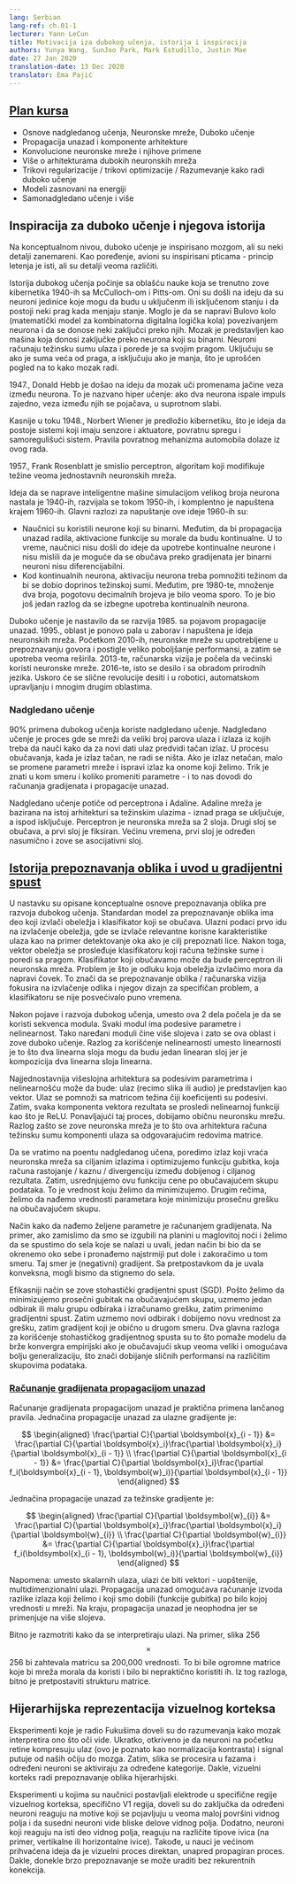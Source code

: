 ```yaml
---
lang: Serbian
lang-ref: ch.01-1
lecturer: Yann LeCun
title: Motivacija iza dubokog učenja, istorija i inspiracija
authors: Yunya Wang, SunJoo Park, Mark Estudillo, Justin Mae
date: 27 Jan 2020
translation-date: 13 Dec 2020
translator: Ema Pajić
---
```



## [Plan kursa](https://www.youtube.com/watch?v=0bMe_vCZo30&t=217s)

- Osnove nadgledanog učenja, Neuronske mreže, Duboko učenje
- Propagacija unazad i komponente arhitekture
- Konvolucione neuronske mreže i njihove primene
- Više o arhitekturama dubokih neuronskih mreža
- Trikovi regularizacije / trikovi optimizacije / Razumevanje kako radi duboko učenje
- Modeli zasnovani na energiji
- Samonadgledano učenje i više


## Inspiracija za duboko učenje i njegova istorija

Na konceptualnom nivou, duboko učenje je inspirisano mozgom, ali su neki detalji zanemareni. Kao poređenje, avioni su inspirisani pticama - princip letenja je isti, ali su detalji veoma različiti.

Istorija dubokog učenja počinje sa oblašću nauke koja se trenutno zove kibernetika 1940-ih sa McCulloch-om i Pitts-om. Oni su došli na ideju da su neuroni jedinice koje mogu da budu u uključenm ili isključenom stanju i da postoji neki prag kada menjaju stanje. Moglo je da se napravi Bulovo kolo (matematički model za kombinatorna digitalna logička kola) povezivanjem neurona i da se donose neki zaključci preko njih. Mozak je predstavljen kao mašina koja donosi zaključke preko neurona koji su binarni. Neuroni računaju težinsku sumu ulaza i porede je sa svojim pragom. Uključuju se ako je suma veća od praga, a isključuju ako je manja, što je uprošćen pogled na to kako mozak radi.

1947., Donald Hebb je došao na ideju da mozak uči promenama jačine veza između neurona. To je nazvano hiper učenje: ako dva neurona ispale impuls zajedno, veza između njih se pojačava, u suprotnom slabi.

Kasnije u toku 1948., Norbert Wiener je predložio kibernetiku, što je ideja da postoje sistemi koji imaju senzore i aktuatore, povratnu spregu i samoregulišući sistem. Pravila povratnog mehanizma automobila dolaze iz ovog rada.

1957., Frank Rosenblatt je smislio perceptron, algoritam koji modifikuje težine veoma jednostavnih neuronskih mreža.

Ideja da se naprave inteligentne mašine simulacijom velikog broja neurona nastala je 1940-ih, razvijala se tokom 1950-ih, i komplentno je napuštena krajem 1960-ih. Glavni razlozi za napuštanje ove ideje 1960-ih su:

- Naučnici su koristili neurone koji su binarni. Međutim, da bi propagacija unazad radila, aktivacione funkcije su morale da budu kontinualne. U to vreme, naučnici nisu došli do ideje da upotrebe kontinualne neurone i nisu mislili da je moguće da se obučava preko gradijenata jer binarni neuroni nisu diferencijabilni.
- Kod kontinualnih neurona, aktivaciju neurona treba pomnožiti težinom da bi se dobio doprinos težinskoj sumi. Međutim, pre 1980-te, množenje dva broja, pogotovu decimalnih brojeva je bilo veoma sporo. To je bio još jedan razlog da se izbegne upotreba kontinualnih neurona.

Duboko učenje je nastavilo da se razvija 1985. sa pojavom propagacije unazad. 1995., oblast je ponovo pala u zaborav i napuštena je ideja neuronskih mreža. Početkom 2010-ih, neuronske mreže su upotrebljene u prepoznavanju govora i postigle veliko poboljšanje performansi, a zatim se upotreba veoma reširila. 2013-te, računarska vizija je počela da većinski koristi neuronske mreže. 2016-te, isto se desilo i sa obradom prirodnih jezika. Uskoro će se slične revolucije desiti i u robotici, automatskom upravljanju i mnogim drugim oblastima.

### Nadgledano učenje

$90\%$ primena dubokog učenja koriste nadgledano učenje. Nadgledano učenje je proces gde se mreži da veliki broj parova ulaza i izlaza iz kojih treba da nauči kako da za novi dati ulaz predvidi tačan izlaz. U procesu obučavanja, kada je izlaz tačan, ne radi se ništa. Ako je izlaz netačan, malo se promene parametri mreže i ispravi izlaz ka onome koji želimo. Trik je znati u kom smeru i koliko promeniti parametre - i to nas dovodi do računanja gradijenata i propagacije unazad.

Nadgledano učenje potiče od perceptrona i Adaline. Adaline mreža je bazirana na istoj arhitekturi sa težinskim ulazima - iznad praga se uključuje, a ispod isključuje. Perceptron je neuronska mreža sa 2 sloja. Drugi sloj se obučava, a prvi sloj je fiksiran. Većinu vremena, prvi sloj je određen nasumično i zove se asocijativni sloj.

## [Istorija prepoznavanja oblika i uvod u gradijentni spust](https://www.youtube.com/watch?v=0bMe_vCZo30&t=1461s)

U nastavku su opisane konceptualne osnove prepoznavanja oblika pre razvoja dubokog učenja. Standardan model za prepoznavanje oblika ima deo koji izvlači obeležja i klasifikator koji se obučava. Ulazni podaci prvo idu na izvlačenje obeležja, gde se izvlače relevantne korisne karakteristike ulaza kao na primer detektovanje oka ako je cilj prepoznati lice. Nakon toga, vektor obeležja se prosleđuje klasifikatoru koji računa težinske sume i poredi sa pragom. Klasifikator koji obučavamo može da bude perceptron ili neuronska mreža. Problem je što je odluku koja obeležja izvlačimo mora da napravi čovek. To znači da se prepoznavanje oblika / računarska vizija fokusira na izvlačenje odlika i njegov dizajn za specifičan problem, a klasifikatoru se nije posvećivalo puno vremena.

Nakon pojave i razvoja dubokog učenja, umesto ova 2 dela počela je da se koristi sekvenca modula. Svaki modul ima podesive parametre i nelinearnost. Tako naređani moduli čine više slojeva i zato se ova oblast i zove duboko učenje. Razlog za korišćenje nelinearnosti umesto linearnosti je to što dva linearna sloja mogu da budu jedan linearan sloj jer je kompozicija dva linearna sloja linearna.

Najjednostavnija višeslojna arhitektura sa podesivim parametrima i nelinearnošću može da bude: ulaz (recimo slika ili audio) je predstavljen kao vektor. Ulaz se pomnoži sa matricom težina čiji koeficijenti su podesivi. Zatim, svaka komponenta vektora rezultata se prosledi nelinearnoj funkciji kao što je ReLU. Ponavljajući taj proces, dobijamo običnu neuronsku mrežu. Razlog zašto se zove neuronska mreža je to što ova arhitektura računa težinsku sumu komponenti ulaza sa odgovarajućim redovima matrice.

Da se vratimo na poentu nadgledanog učena, poredimo izlaz koji vraća neuronska mreža sa ciljanim izlazima i optimizujemo funkciju gubitka, koja računa rastojanje / kaznu / divergenciju između dobijenog i ciljanog rezultata. Zatim, usrednjujemo ovu funkciju cene po obučavajućem skupu podataka. To je vrednost koju želimo da minimizujemo. Drugim rečima, želimo da nađemo vrednosti parametara koje minimizuju prosečnu grešku na obučavajućem skupu.

Način kako da nađemo željene parametre je računanjem gradijenata. Na primer, ako zamislimo da smo se izgubili na planini u maglovitoj noći i želimo da se spustimo do sela koje se nalazi u uvali, jedan način bi bio da se okrenemo oko sebe i pronađemo najstrmiji put dole i zakoračimo u tom smeru. Taj smer je (negativni) gradijent. Sa pretpostavkom da je uvala konveksna, mogli bismo da stignemo do sela.

Efikasniji način se zove stohastički gradijentni spust (SGD). Pošto želimo da minimizujemo prosečni gubitak na obučavajućem skupu, uzmemo jedan odbirak ili malu grupu odbiraka i izračunamo grešku, zatim primenimo gradijentni spust. Zatim uzmemo novi odbirak i dobijemo novu vrednost za grešku, zatim gradijent koji je obično u drugom smeru. Dva glavna razloga za korišćenje stohastičkog gradijentnog spusta su to što pomaže modelu da brže konvergra empirijski ako je obučavajući skup veoma veliki i omogućava bolju generalizaciju, što znači dobijanje sličnih performansi na različitim skupovima podataka.

### [Računanje gradijenata propagacijom unazad](https://www.youtube.com/watch?v=0bMe_vCZo30&t=2336s)

Računanje gradijenata propagacijom unazad je praktična primena lančanog pravila. Jednačina propagacije unazad za ulazne gradijente je:

$$
\begin{aligned}
\frac{\partial C}{\partial \boldsymbol{x}_{i - 1}} &= \frac{\partial C}{\partial \boldsymbol{x}_i}\frac{\partial \boldsymbol{x}_i}{\partial \boldsymbol{x}_{i - 1}} \\
\frac{\partial C}{\partial \boldsymbol{x}_{i - 1}} &= \frac{\partial C}{\partial \boldsymbol{x}_i}\frac{\partial f_i(\boldsymbol{x}_{i - 1}, \boldsymbol{w}_i)}{\partial \boldsymbol{x}_{i - 1}}
\end{aligned}
$$

Jednačina propagacije unazad za težinske gradijente je:

$$
\begin{aligned}
\frac{\partial C}{\partial \boldsymbol{w}_{i}} &= \frac{\partial C}{\partial \boldsymbol{x}_i}\frac{\partial \boldsymbol{x}_i}{\partial \boldsymbol{w}_{i}} \\
\frac{\partial C}{\partial \boldsymbol{w}_{i}} &= \frac{\partial C}{\partial \boldsymbol{x}_i}\frac{\partial f_i(\boldsymbol{x}_{i - 1}, \boldsymbol{w}_i)}{\partial \boldsymbol{w}_{i}}
\end{aligned}
$$

Napomena: umesto skalarnih ulaza, ulazi će biti vektori - uopštenije, multidimenzionalni ulazi. Propagacija unazad omogućava računanje izvoda razlike izlaza koji želimo i koji smo dobili (funkcije gubitka) po bilo kojoj vrednosti u mreži. Na kraju, propagacija unazad je neophodna jer se primenjuje na više slojeva.

Bitno je razmotriti kako da se interpretiraju ulazi. Na primer, slika 256$$\times$$256 bi zahtevala matricu sa 200,000 vrednosti. To bi bile ogromne matrice koje bi mreža morala da koristi i bilo bi nepraktično koristiti ih. Iz tog razloga, bitno je pretpostaviti strukturu matrice.

## Hijerarhijska reprezentacija vizuelnog korteksa

Eksperimenti koje je radio Fukušima doveli su do razumevanja kako mozak interpretira ono što oči vide. Ukratko, otkriveno je da neuroni na početku retine kompresuju ulaz (ovo je poznato kao normalizacija kontrasta) i signal putuje od naših očiju do mozga. Zatim, slika se procesira u fazama i određeni neuroni se aktiviraju za određene kategorije. Dakle, vizuelni korteks radi prepoznavanje oblika hijerarhijski.

Eksperimenti u kojima su naučnici postavljali elektrode u specifične regije vizuelnog korteksa, specifično V1 regija, doveli su do zaključka da određeni neuroni reaguju na motive koji se pojavljuju u veoma maloj površini vidnog polja i da susedni neuroni vide bliske delove vidnog polja.
Dodatno, neuroni koji reaguju na isti deo vidnog polja, reaguju na različite tipove ivica (na primer, vertikalne ili horizontalne ivice). Takođe, u nauci je većinom prihvaćena ideja da je vizuelni proces direktan, unapred propagiran proces. Dakle, donekle brzo prepoznavanje se može uraditi bez rekurentnih konekcija.

